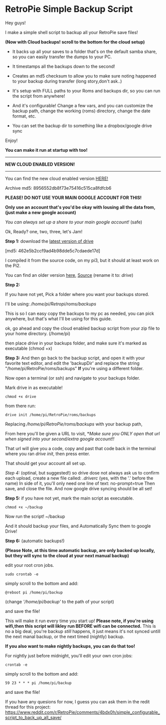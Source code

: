 # RetroPie Simple Backup Script
Hey guys!
 
I make a simple shell script to backup all your RetroPie  save files!
 
**(Now with Cloud backups! scroll to the bottom for the cloud setup)**
 
* It backs up all your saves to a folder that's on the default samba share, so you can easily transfer the dumps to your PC.

* It timestamps all the backups down to the second!
 
* Creates an md5 checksum to allow you to make sure noting happened to your backup during transfer (long story,don't ask..)
 
* It's setup with FULL paths to your Roms and backups dir, so you can run the script from anywhere! 

* And it's configurable! Change a few vars, and you can customize the backup path, change the working (roms) directory, change the date format, etc.

* You can set the backup dir to something like a dropbox/google drive sync 

Enjoy!
 
**You can make it run at startup with too!**

---
**NEW CLOUD ENABLED VERSION!**
 
---
 
You can find the new cloud enabled version [HERE!](https://github.com/BOBdotEXE/RetroPie-Simple-Backup-Script/releases/)
 
Archive md5: 8956552db8f73e75416c515ca8fdfcb6 
 
**PLEASE! DO NOT USE YOUR MAIN GOOGLE ACCOUNT FOR THIS!**
 
**Only use an account that's you'd be okay with lousing all the data from, (just make a new google account)** 
 
*You can always set up a share to your main google account!* (safe)
 
Ok, Ready? one, two, three, let's Jam!
 
**Step 1:** download the [latest version of drive](http://www.mediafire.com/download/439bq3bcbdgd8bn/drive) 
 
[md5: 462e5b2ccf9ad4b98dde5c7cdaede17d]
  
I compiled it from the source code, on my pi3, but it should at least work on the Pi2.
 
You can find an older version [here](https://github.com/odeke-em/drive/releases/download/v0.2.2-arm-binary/drive-arm-binary), [Source](https://www.raspberrypi.org/forums/viewtopic.php?p=801697#p801697) (rename it to: *drive*)
  
**Step 2:**
 
If you have not yet, Pick a folder where you want your backups stored.
 
I'll be using: */home/pi/Retropi/roms/backups*
 
This is so I can easy copy the backups to my pc as needed, you can pick anywhere, but that's what I'll be using for this guide.
 
ok, go ahead and copy the cloud enabled backup script from your zip file to your home directory. (/home/pi)
 
then place *drive* in your backups folder, and make sure it's marked as executable (chmod +x)

**Step 3:** 
And then go back to the backup script, and open it with your favorite text editor, and edit the 'backupDir' and replace the string "/home/pi/RetroPie/roms/backups"  **If** you're using a different folder.
 
Now open a terminal (or ssh) and navigate to your backups folder.
  
  Mark drive in as executable!
 
    chmod +x drive
  
from there run:
 
    drive init /home/pi/RetroPie/roms/backups

 Replacing */home/pi/RetroPie/roms/backups* with your backup path,
 
 From here you'll be given a URL to visit, **Make sure you ONLY open that url when signed into your second/extra google account!!*
  
  That url will give you a code, copy and past that code back in the terminal where you ran *drive init*, then press enter.
   
   That should get your account all set up.
  
  *Step 4:* (optinal, but suggested!) so drive dose not always ask us to confirm each upload,
  create a new file called: *.driverc*  (yes, with the '.' before the name)
  In side of it, you'll only need one line of text:
      no-prompt=true
  Then save, and close the file.
  And now google drive syncing should be all set!

**Step 5:**
  if you have not yet, mark the main script as executable.
 
    chmod +x ~/backup

  Now run the script! 
    ~/backup
  
  And it should backup your files, and Automatically Sync them to google Drive!
   
**Step 6:** (automatic backups!)
 
 **(Please Note, at this time automatic backup, are only backed up locally, but they will sync to the cloud at your next manual backup)**
 
 edit your root cron jobs.
 
    sudo crontab -e
 simply scroll to the bottom and add:
 
    @reboot pi /home/pi/backup

(change *'/home/pi/backup'* to the path of your script)
 
and  save the file!
 
This will make it run every time you start up!
**Please note, if you're using wifi,then this script will likley run BEFORE wifi can be connected.**
This is no a big deal, you're backup *still* happens, it just means it's not synced untill the next manal backup,
or the next timed (nightly) backup.

 
**If you also want to make nightly backups, you can do that too!**
 
For nightly just before midnight, you'll edit your own cron jobs:
  
    crontab -e
 simply scroll to the bottom and add:
 
    59 23 * * * pi /home/pi/backup 
and  save the file!


   If you have any quesions for now, I guess you can ask them in the redit thread for this project:
   https://www.reddit.com/r/RetroPie/comments/4bdx0h/simple_configurable_script_to_back_up_all_save/
